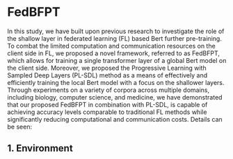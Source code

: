 # FedBFPT
In this study, we have built upon previous research to investigate the role of the shallow layer in federated learning (FL) based Bert further pre-training.
To combat the limited computation and communication resources on the client side in FL, we proposed a novel framework, referred to as FedBFPT, which allows for training a single transformer layer of a global Bert model on the client side. Moreover, we proposed the Progressive Learning with Sampled Deep Layers (PL-SDL) method as a means of effectively and efficiently training the local Bert model with a focus on the shallower layers. Through experiments on a variety of corpora across multiple domains, including biology, computer science, and medicine,  we have demonstrated that our proposed FedBFPT in combination with PL-SDL, is capable of achieving accuracy levels comparable to traditional FL methods while significantly reducing computational and communication costs. Details can be seen:
## 1. Environment

